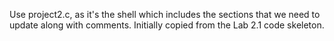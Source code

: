 Use project2.c, as it's the shell which includes the sections that we need to update along with comments.
Initially copied from the Lab 2.1 code skeleton.
